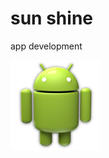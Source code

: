 sun shine
========
app development

![alt tag](https://github.com/asimkh/sunshine/blob/master/sunShine/app/src/main/res/drawable-xxhdpi/ic_launcher.png)
